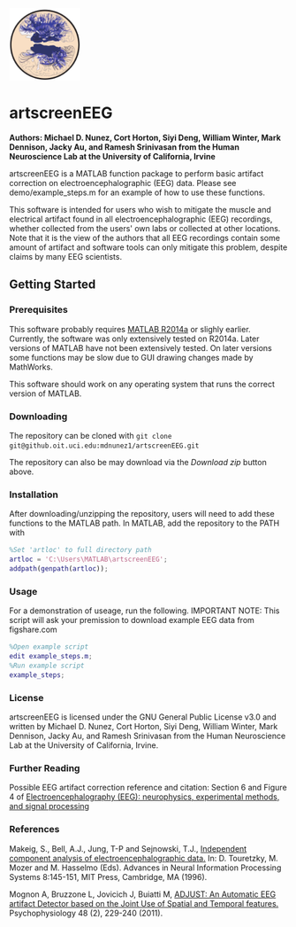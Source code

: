 <img src="./extra/logo.png" width="128">

# artscreenEEG

**Authors: Michael D. Nunez, Cort Horton, Siyi Deng, William Winter, Mark Dennison, Jacky Au, and Ramesh Srinivasan from the Human Neuroscience Lab at the University of California, Irvine**

artscreenEEG is a MATLAB function package to perform basic artifact correction on electroencephalographic (EEG) data. Please see demo/example_steps.m for an example of how to use these functions. 

This software is intended for users who wish to mitigate the muscle and electrical artifact found in all electroencephalographic (EEG) recordings, whether collected from the users' own labs or collected at other locations. Note that it is the view of the authors that all EEG recordings contain some amount of artifact and software tools can only mitigate this problem, despite claims by many EEG scientists.

## Getting Started

### Prerequisites

This software probably requires [MATLAB R2014a](http://www.mathworks.com/products/matlab/) or slighly earlier. Currently, the software was only extensively tested on R2014a. Later versions of MATLAB have not been extensively tested. On later versions some functions may be slow due to GUI drawing changes made by MathWorks.

This software should work on any operating system that runs the correct version of MATLAB.

### Downloading

The repository can be cloned with `git clone git@github.oit.uci.edu:mdnunez1/artscreenEEG.git`

The repository can also be may download via the _Download zip_ button above.

### Installation

After downloading/unzipping the repository, users will need to add these functions to the MATLAB path. In MATLAB, add the repository to the PATH with

```matlab
%Set 'artloc' to full directory path
artloc = 'C:\Users\MATLAB\artscreenEEG';
addpath(genpath(artloc));
```

### Usage

For a demonstration of useage, run the following. IMPORTANT NOTE: This script will ask your premission to download example EEG data from figshare.com

```matlab
%Open example script
edit example_steps.m;
%Run example script
example_steps;
```

### License

artscreenEEG is licensed under the GNU General Public License v3.0 and written by Michael D. Nunez, Cort Horton, Siyi Deng, William Winter, Mark Dennison, Jacky Au, and Ramesh Srinivasan from the Human Neuroscience Lab at the University of California, Irvine.

### Further Reading

Possible EEG artifact correction reference and citation:
Section 6 and Figure 4 of [Electroencephalography (EEG): neurophysics, experimental methods, and signal processing](https://www.researchgate.net/publication/290449135_Electroencephalography_EEG_neurophysics_experimental_methods_and_signal_processing)

### References

Makeig, S., Bell, A.J., Jung, T-P and Sejnowski, T.J.,
[Independent component analysis of electroencephalographic data.](https://www.researchgate.net/publication/2242002_Independent_Component_Analysis_of_Electroencephalographic_Data)
In: D. Touretzky, M. Mozer and M. Hasselmo (Eds). Advances in Neural 
Information Processing Systems 8:145-151, MIT Press, Cambridge, MA (1996).

Mognon A, Bruzzone L, Jovicich J, Buiatti M, 
[ADJUST: An Automatic EEG artifact Detector based on the Joint Use of Spatial and Temporal features.](https://www.researchgate.net/publication/45268818_ADJUST_An_automatic_EEG_artifact_detector_based_on_the_joint_use_of_spatial_and_temporal_features) 
Psychophysiology 48 (2), 229-240 (2011).